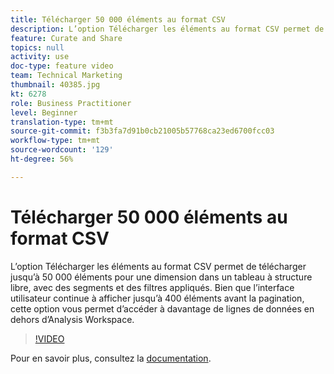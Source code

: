 ```yaml
---
title: Télécharger 50 000 éléments au format CSV
description: L’option Télécharger les éléments au format CSV permet de télécharger jusqu’à 50 000 éléments pour une dimension dans un tableau à structure libre, avec des segments et des filtres appliqués. Bien que l’interface utilisateur continue à afficher jusqu’à 400 éléments avant la pagination, cette option vous permet d’accéder à davantage de lignes de données en dehors d’Analysis Workspace.
feature: Curate and Share
topics: null
activity: use
doc-type: feature video
team: Technical Marketing
thumbnail: 40385.jpg
kt: 6278
role: Business Practitioner
level: Beginner
translation-type: tm+mt
source-git-commit: f3b3fa7d91b0cb21005b57768ca23ed6700fcc03
workflow-type: tm+mt
source-wordcount: '129'
ht-degree: 56%

---
```



# Télécharger 50 000 éléments au format CSV

L’option Télécharger les éléments au format CSV permet de télécharger jusqu’à 50 000 éléments pour une dimension dans un tableau à structure libre, avec des segments et des filtres appliqués. Bien que l’interface utilisateur continue à afficher jusqu’à 400 éléments avant la pagination, cette option vous permet d’accéder à davantage de lignes de données en dehors d’Analysis Workspace.

>[!VIDEO](https://video.tv.adobe.com/v/40385/?quality=12&learn=on)

Pour en savoir plus, consultez la [documentation](https://docs.adobe.com/content/help/fr-FR/analytics/analyze/analysis-workspace/curate-share/download-send.html).
